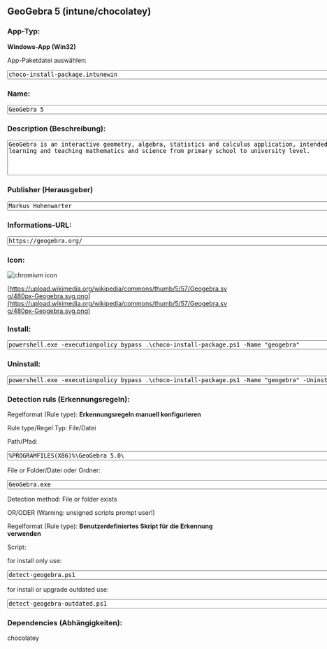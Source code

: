 ## GeoGebra 5 (intune/chocolatey)

### App-Typ: 

__Windows-App (Win32)__

App-Paketdatei auswählen:

<textarea name="app"  rows="1" cols="100">
choco-install-package.intunewin</textarea>


### Name:

<textarea name="name"  rows="1" cols="100">
GeoGebra 5</textarea>

### Description (Beschreibung):

<textarea name="description"  rows="5" cols="100">
GeoGebra is an interactive geometry, algebra, statistics and calculus application, intended for learning and teaching mathematics and science from primary school to university level.</textarea>

### Publisher (Herausgeber)

<textarea name="publisher"  rows="1" cols="100">
Markus Hohenwarter</textarea>


### Informations-URL:

<textarea name="ifno"  rows="1" cols="100">
https://geogebra.org/</textarea>

### Icon: 

![chromium icon](https://upload.wikimedia.org/wikipedia/commons/thumb/5/57/Geogebra.svg/120px-Geogebra.svg.png)

[https://upload.wikimedia.org/wikipedia/commons/thumb/5/57/Geogebra.svg/480px-Geogebra.svg.png](https://upload.wikimedia.org/wikipedia/commons/thumb/5/57/Geogebra.svg/480px-Geogebra.svg.png)

### Install:

<textarea name="install"  rows="1" cols="100">
powershell.exe -executionpolicy bypass .\choco-install-package.ps1 -Name "geogebra"</textarea>


### Uninstall:

<textarea name="uninstall"  rows="1" cols="100">
powershell.exe -executionpolicy bypass .\choco-install-package.ps1 -Name "geogebra" -Uninstall</textarea>


### Detection ruls (Erkennungsregeln):

Regelformat (Rule type): __Erkennungsregeln manuell konfigurieren__

Rule type/Regel Typ: File/Datei

Path/Pfad:

<textarea name="filepath"  rows="1" cols="100">
%PROGRAMFILES(X86)%\GeoGebra 5.0\</textarea>


File or Folder/Datei oder Ordner: 

<textarea name="filename"  rows="1" cols="100">
GeoGebra.exe</textarea>

Detection method: File or folder exists


OR/ODER (Warning: unsigned scripts prompt user!)

Regelformat (Rule type): __Benutzerdefiniertes Skript für die Erkennung verwenden__

Script:

for install only use:

<textarea name="detectionscript"  rows="1" cols="100">
detect-geogebra.ps1</textarea>

for install or upgrade outdated use:

<textarea name="detectionscript2"  rows="1" cols="100">
detect-geogebra-outdated.ps1</textarea>

### Dependencies (Abhängigkeiten):

chocolatey